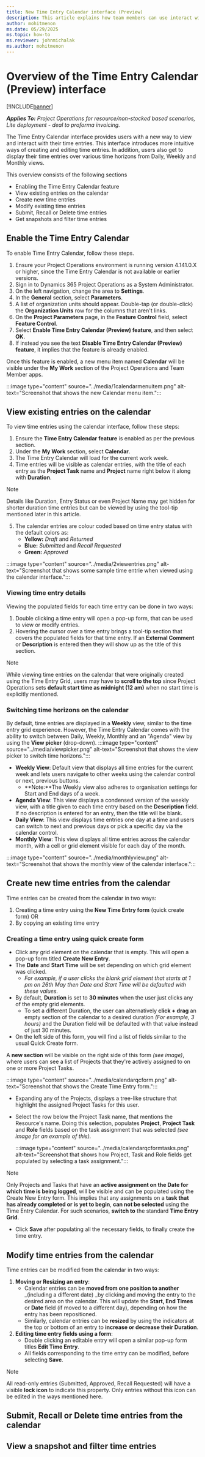 ```yaml
---
title: New Time Entry Calendar interface (Preview)
description: This article explains how team members can use interact with their time entries using a new, calendar interface.
author: mohitmenon
ms.date: 05/29/2025
ms.topic: how-to
ms.reviewer: johnmichalak
ms.author: mohitmenon
---
```


# Overview of the Time Entry Calendar (Preview) interface

[!INCLUDE[banner](../includes/banner.md)]

_**Applies To:** Project Operations for resource/non-stocked based scenarios, Lite deployment - deal to proforma invoicing._

The Time Entry Calendar interface provides users with a new way to view and interact with their time entries. This interface introduces more intuitive ways of creating and editing time entries. In addition, users also get to display their time entries over various time horizons from Daily, Weekly and Monthly views.

This overview consists of the following sections
- Enabling the Time Entry Calendar feature
- View existing entries on the calendar
- Create new time entries
- Modify existing time entries
- Submit, Recall or Delete time entries
- Get snapshots and filter time entries


## Enable the Time Entry Calendar 
To enable Time Entry Calendar, follow these steps.

1. Ensure your Project Operations environment is running version 4.141.0.X or higher, since the Time Entry Calendar is not available or earlier versions.
1. Sign in to Dynamics 365 Project Operations as a System Administrator.
1. On the left navigation, change the area to **Settings**.
1. In the **General** section, select **Parameters**.
1. A list of organization units should appear. Double-tap (or double-click) the **Organization Units** row for the columns that aren't links.
1. On the **Project Parameters** page, in the **Feature Control** field, select **Feature Control**.
1. Select **Enable Time Entry Calendar (Preview) feature**, and then select **OK**.
1. If instead you see the text **Disable Time Entry Calendar (Preview) feature**, it implies that the feature is already enabled.

Once this feature is enabled, a new menu item named **Calendar** will be visible under the **My Work** section of the Project Operations and Team Member apps.

:::image type="content" source="../media/1calendarmenuitem.png" alt-text="Screenshot that shows the new Calendar menu item.":::

## View existing entries on the calendar

To view time entries using the calendar interface, follow these steps:
1. Ensure the **Time Entry Calendar feature** is enabled as per the previous section.
2. Under the **My Work** section, select **Calendar**.
3. The Time Entry Calendar will load for the current work week.
4. Time entries will be visible as calendar entries, with the title of each entry as the **Project Task** name and **Project** name right below it along with **Duration**.
> [!NOTE]
> Details like Duration, Entry Status or even Project Name may get hidden for shorter duration time entries but can be viewed by using the tool-tip mentioned later in this article.

5. The calendar entries are colour coded based on time entry status with the default colors as:
   - **Yellow:** _Draft_ and _Returned_
   - **Blue:** _Submitted_ and _Recall Requested_
   - **Green:** _Approved_

:::image type="content" source="../media/2viewentries.png" alt-text="Screenshot that shows some sample time entrie when viewed using the calendar interface.":::


### Viewing time entry details

Viewing the populated fields for each time entry can be done in two ways:
1. Double clicking a time entry will open a pop-up form, that can be used to view or modify entries.
2. Hovering the cursor over a time entry brings a tool-tip section that covers the populated fields for that time entry. If an **External Comment** or **Description** is entered then they will show up as the title of this section. 
 
> [!NOTE]
> While viewing time entries on the calendar that were originally created using the Time Entry Grid, users may have to **scroll to the top** since Project Operations sets **default start time as midnight (12 am)** when no start time is explicitly mentioned. 

### Switching time horizons on the calendar

By default, time entries are displayed in a **Weekly** view, similar to the time entry grid experience. However, the Time Entry Calendar comes with the ability to switch between Daily, Weekly, Monthly and an "Agenda" view by using the **View picker** (drop-down). 
:::image type="content" source="../media/viewpicker.png" alt-text="Screenshot that shows the view picker to switch time horizons.":::

- **Weekly View**: Default view that displays all time entries for the current week and lets users navigate to other weeks using the calendar control or next, previous buttons.
   - **Note:**The Weekly view also adheres to organisation settings for Start and End days of a week.
- **Agenda View**: This view displays a condensed version of the weekly view, with a title given to each time entry based on the **Description** field. If no description is entered for an entry, then the title will be blank.
- **Daily View**: This view displays time entries one day at a time and users can switch to next and previous days or pick a specific day via the calendar control.
- **Monthly View**: This view displays all time entries across the calendar month, with a cell or grid element visible for each day of the month.

:::image type="content" source="../media/monthlyview.png" alt-text="Screenshot that shows the monthly view of the calendar interface.":::


## Create new time entries from the calendar

Time entries can be created from the calendar in two ways:
1. Creating a time entry using the **New Time Entry form** (quick create form) OR
2. By copying an existing time entry

### Creating a time entry using quick create form

- Click any grid element on the calendar that is empty. This will open a pop-up form titled **Create New Entry**.
- The **Date** and **Start Time** will be set depending on which grid element was clicked.
   - _For example, if a user clicks the blank grid element that starts at 1 pm on 26th May then Date and Start Time will be defaulted with these values._
- By default, **Duration** is set to **30 minutes** when the user just clicks any of the empty grid elements. 
   - To set a different Duration, the user can alternatively **click + drag** an empty section of the calendar to a desired duration _(For example, 3 hours)_ and the Duration field will be defaulted with that value instead of just 30 minutes.
- On the left side of this form, you will find a list of fields similar to the usual Quick Create form.

A **new section** will be visible on the right side of this form _(see image)_, where users can see a list of Projects that they're actively assigned to on one or more Project Tasks.

 :::image type="content" source="../media/calendarqcform.png" alt-text="Screenshot that shows the Create Time Entry form.":::

- Expanding any of the Projects, displays a tree-like structure that highlight the assigned Project Tasks for this user.
- Select the row below the Project Task name, that mentions the Resource's name. Doing this selection, populates **Project**, **Project Task** and **Role** fields based on the task assignment that was selected _(see image for an example of this)._

  :::image type="content" source="../media/calendarqcformtasks.png" alt-text="Screenshot that shows how Project, Task and Role fields get populated by selecting a task assignment.":::

> [!NOTE]
> Only Projects and Tasks that have an **active assignment on the Date for which time is being logged**, will be visible and can be populated using the Create New Entry form. This implies that any assignments on a **task that has already completed or is yet to begin**, **can not be selected** using the Time Entry Calendar. For such scenarios, **switch to** the standard **Time Entry Grid**.
- Click **Save** after populating all the necessary fields, to finally create the time entry.

## Modify time entries from the calendar

Time entries can be modified from the calendar in two ways:
1. **Moving or Resizing an entry**: 
   - Calendar entries can be **moved from one position to another** _(including a different date) _by clicking and moving the entry to the desired area on the calendar. This will update the **Start, End Times** or **Date** field (if moved to a different day), depending on how the entry has been repositioned.
   - Similarly, calendar entries can be **resized** by using the indicators at the top or bottom of an entry to **increase or decrease their Duration**.
2. **Editing time entry fields using a form**:
   - Double clicking an editable entry will open a similar pop-up form titles **Edit Time Entry**.
   - All fields corresponding to the time entry can be modified, before selecting **Save**.
  
> [!NOTE]
> All read-only entries (Submitted, Approved, Recall Requested) will have a visible **lock icon** to indicate this property. Only entries without this icon can be edited in the ways mentioned here.

## Submit, Recall or Delete time entries from the calendar



## View a snapshot and filter time entries





